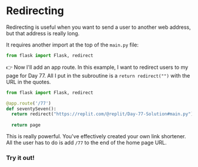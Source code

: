 # Redirecting

Redirecting is useful when you want to send a user to another web address, but that address is really long.

It requires another import at the top of the `main.py` file:
```python
from flask import Flask, redirect
```

👉 Now I'll add an app route.  In this example, I want to redirect users to my page for Day 77.  All I put in the subroutine is a `return redirect("")` with the URL in the quotes.

```python
from flask import Flask, redirect

@app.route('/77')
def seventySeven():
  return redirect("https://replit.com/@replit/Day-77-Solution#main.py")
  
  return page
```
This is really powerful. You've effectively created your own link shortener. All the user has to do is add `/77` to the end of the home page URL.

### Try it out!
